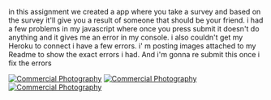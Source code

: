 in this assignment we created a app where you take a survey and based on the survey it'll give you a result of someone that should be your friend. 
i had a few problems in my javascript where once you press submit it doesn't do anything and it gives me an error in my console.
i also couldn't get my Heroku to connect i have a few errors. i' m posting images attached to my Readme to show the exact errors i had. And i'm gonna re submit this once i fix the errors

<a href="http://www.freeimagehosting.net/commercial-photography/"><img src="https://i.imgur.com/dBkBo2A.png" alt="Commercial Photography"></a>
<a href="http://www.freeimagehosting.net/commercial-photography/"><img src="https://i.imgur.com/Sn9w9WP.png" alt="Commercial Photography"></a>
<a href="http://www.freeimagehosting.net/commercial-photography/"><img src="https://i.imgur.com/97zlD14.png" alt="Commercial Photography"></a>